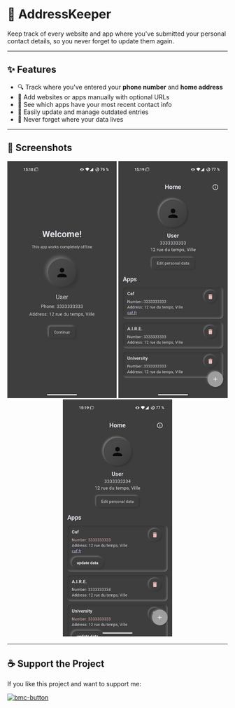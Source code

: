 # 📱 AddressKeeper

Keep track of every website and app where you've submitted your personal contact details, so you never forget to update them again.

---

## ✨ Features

- 🔍 Track where you've entered your **phone number** and **home address**
- 📝 Add websites or apps manually with optional URLs
- 📌 See which apps have your most recent contact info
- 🔔 Easily update and manage outdated entries
- 🧠 Never forget where your data lives

---

## 📸 Screenshots

<p align="center">
  <img src="screenshot/3.jpg" alt="Main screen" width="250">
  <img src="screenshot/1.jpg" alt="Add contact info" width="250">
  <img src="screenshot/2.jpg" alt="Manage entries" width="250">
</p>

---
## ☕ Support the Project
If you like this project and want to support me:

[<img width="400" alt="bmc-button" src="https://github.com/user-attachments/assets/002f8e0b-c0a7-45bf-b73d-92d36dff8090" />](https://www.buymeacoffee.com/v3ntuz)

